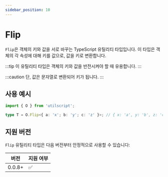 ```yaml
---
sidebar_position: 10
---
```


# Flip

`Flip`은 객체의 키와 값을 서로 바꾸는 TypeScript 유틸리티 타입입니다. 이 타입은 객체의 각 속성에 대해 키를 값으로, 값을 키로 변환합니다.

:::tip
이 유틸리티 타입은 객체의 키와 값을 반전시켜야 할 때 유용합니다.
:::

:::caution
단, 값은 문자열로 변환되어 키가 됩니다.
:::

## 사용 예시

```ts
import { O } from 'utilscript';

type T = O.Flip<{ a: 'x'; b: 'y'; c: 'z' }>; // { x: 'a', y: 'b', z: 'c' }
```

## 지원 버전

`Flip` 유틸리티 타입은 다음 버전부터 안정적으로 사용할 수 있습니다:

| 버전   | 지원 여부 |
| ------ | --------- |
| 0.0.8+ | ✅        |
